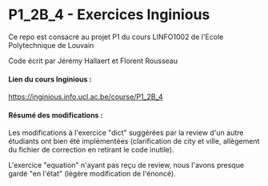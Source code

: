 # P1_2B_4 - Exercices Inginious

Ce repo est consacré au projet P1 du cours LINFO1002 de l'Ecole Polytechnique de Louvain

Code écrit par Jérémy Hallaert et Florent Rousseau



#### Lien du cours Inginious :
https://inginious.info.ucl.ac.be/course/P1_2B_4


#### Résumé des modifications :
Les modifications à l'exercice "dict" suggérées par la review d'un autre étudiants ont bien été implémentées (clarification de city et ville, allègement du fichier de correction en retirant le code inutile).

L'exercice "equation" n'ayant pas reçu de review, nous l'avons presque gardé "en l'état" (légère modification de l'énoncé).
